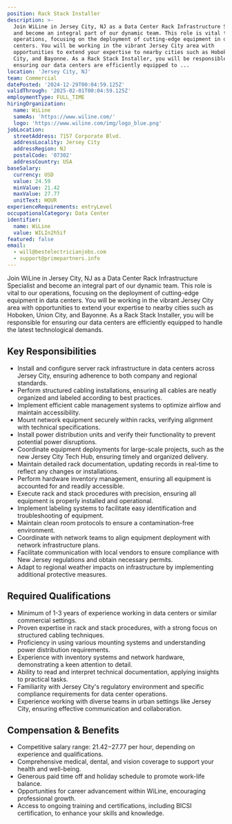 ```yaml
---
position: Rack Stack Installer
description: >-
  Join WiLine in Jersey City, NJ as a Data Center Rack Infrastructure Specialist
  and become an integral part of our dynamic team. This role is vital to our
  operations, focusing on the deployment of cutting-edge equipment in data
  centers. You will be working in the vibrant Jersey City area with
  opportunities to extend your expertise to nearby cities such as Hoboken, Union
  City, and Bayonne. As a Rack Stack Installer, you will be responsible for
  ensuring our data centers are efficiently equipped to ...
location: 'Jersey City, NJ'
team: Commercial
datePosted: '2024-12-29T00:04:59.125Z'
validThrough: '2025-02-01T00:04:59.125Z'
employmentType: FULL_TIME
hiringOrganization:
  name: WiLine
  sameAs: 'https://www.wiline.com/'
  logo: 'https://www.wiline.com/img/logo_blue.png'
jobLocation:
  streetAddress: 7157 Corporate Blvd.
  addressLocality: Jersey City
  addressRegion: NJ
  postalCode: '07302'
  addressCountry: USA
baseSalary:
  currency: USD
  value: 24.59
  minValue: 21.42
  maxValue: 27.77
  unitText: HOUR
experienceRequirements: entryLevel
occupationalCategory: Data Center
identifier:
  name: WiLine
  value: WILIn2h5if
featured: false
email:
  - will@bestelectricianjobs.com
  - support@primepartners.info
---
```




Join WiLine in Jersey City, NJ as a Data Center Rack Infrastructure Specialist and become an integral part of our dynamic team. This role is vital to our operations, focusing on the deployment of cutting-edge equipment in data centers. You will be working in the vibrant Jersey City area with opportunities to extend your expertise to nearby cities such as Hoboken, Union City, and Bayonne. As a Rack Stack Installer, you will be responsible for ensuring our data centers are efficiently equipped to handle the latest technological demands. 

## Key Responsibilities
- Install and configure server rack infrastructure in data centers across Jersey City, ensuring adherence to both company and regional standards.
- Perform structured cabling installations, ensuring all cables are neatly organized and labeled according to best practices.
- Implement efficient cable management systems to optimize airflow and maintain accessibility.
- Mount network equipment securely within racks, verifying alignment with technical specifications.
- Install power distribution units and verify their functionality to prevent potential power disruptions.
- Coordinate equipment deployments for large-scale projects, such as the new Jersey City Tech Hub, ensuring timely and organized delivery.
- Maintain detailed rack documentation, updating records in real-time to reflect any changes or installations.
- Perform hardware inventory management, ensuring all equipment is accounted for and readily accessible.
- Execute rack and stack procedures with precision, ensuring all equipment is properly installed and operational.
- Implement labeling systems to facilitate easy identification and troubleshooting of equipment.
- Maintain clean room protocols to ensure a contamination-free environment.
- Coordinate with network teams to align equipment deployment with network infrastructure plans.
- Facilitate communication with local vendors to ensure compliance with New Jersey regulations and obtain necessary permits.
- Adapt to regional weather impacts on infrastructure by implementing additional protective measures.

## Required Qualifications
- Minimum of 1-3 years of experience working in data centers or similar commercial settings.
- Proven expertise in rack and stack procedures, with a strong focus on structured cabling techniques.
- Proficiency in using various mounting systems and understanding power distribution requirements.
- Experience with inventory systems and network hardware, demonstrating a keen attention to detail.
- Ability to read and interpret technical documentation, applying insights to practical tasks.
- Familiarity with Jersey City's regulatory environment and specific compliance requirements for data center operations.
- Experience working with diverse teams in urban settings like Jersey City, ensuring effective communication and collaboration.

## Compensation & Benefits
- Competitive salary range: $21.42-$27.77 per hour, depending on experience and qualifications.
- Comprehensive medical, dental, and vision coverage to support your health and well-being.
- Generous paid time off and holiday schedule to promote work-life balance.
- Opportunities for career advancement within WiLine, encouraging professional growth.
- Access to ongoing training and certifications, including BICSI certification, to enhance your skills and knowledge.
